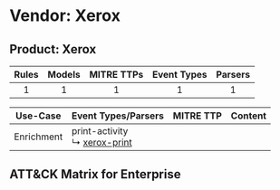 Vendor: Xerox
=============
Product: Xerox
--------------
| Rules | Models | MITRE TTPs | Event Types | Parsers |
|:-----:|:------:|:----------:|:-----------:|:-------:|
|   1   |   1    |     1      |      1      |    1    |

|  Use-Case  | Event Types/Parsers                                                           | MITRE TTP | Content                                        |
|:----------:| ----------------------------------------------------------------------------- | --------- | ---------------------------------------------- |
| Enrichment |  print-activity<br> ↳ [xerox-print](Parsers/parserContent_xerox-print.md)<br> |           | [](Rules_Models/r_m_xerox_xerox_Enrichment.md) |

ATT&CK Matrix for Enterprise
----------------------------
